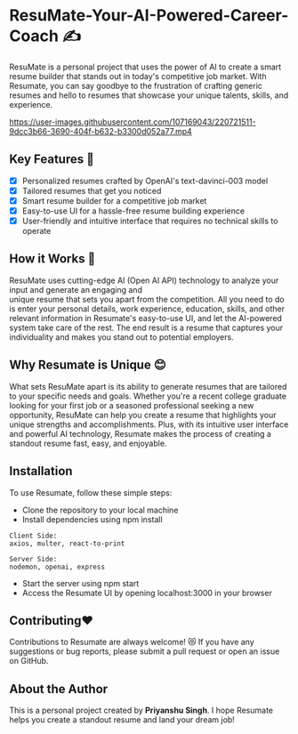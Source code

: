 # ResuMate-Your-AI-Powered-Career-Coach ✍
ResuMate is a personal project that uses the power of AI to create a smart resume builder that stands out in today's 
competitive job market. With Resumate, you can say goodbye to the frustration of crafting generic resumes and hello 
to resumes that showcase your unique talents, skills, and experience.     

https://user-images.githubusercontent.com/107169043/220721511-9dcc3b66-3690-404f-b632-b3300d052a77.mp4

## **Key Features** 🌟  

- [x] Personalized resumes crafted by OpenAI's text-davinci-003 model
- [x] Tailored resumes that get you noticed  
- [x] Smart resume builder for a competitive job market
- [x] Easy-to-use UI for a hassle-free resume building experience  
- [x] User-friendly and intuitive interface that requires no technical skills to operate

## **How it Works** 🤠

ResuMate uses cutting-edge AI (Open AI API) technology to analyze your input and generate an engaging and  
unique resume that sets you apart from the competition. All you need to do is enter your personal details, 
work experience, education, skills, and other relevant information in Resumate's easy-to-use UI, and let 
the AI-powered system take care of the rest. The end result is a resume that captures your individuality 
and makes you stand out to potential employers.

## **Why Resumate is Unique** 😊

What sets ResuMate apart is its ability to generate resumes that are tailored to your specific needs and goals. 
Whether you're a recent college graduate looking for your first job or a seasoned professional seeking a new opportunity, 
ResuMate can help you create a resume that highlights your unique strengths and accomplishments. 
Plus, with its intuitive user interface and powerful AI technology, Resumate makes the process of creating a standout resume fast, easy, and enjoyable.

## **Installation**

To use Resumate, follow these simple steps: 

- Clone the repository to your local machine
- Install dependencies using npm install
 
 ~~~
Client Side:
axios, multer, react-to-print
 ~~~
 
 ~~~
 Server Side:
 nodemon, openai, express
 ~~~
- Start the server using npm start
- Access the Resumate UI by opening localhost:3000 in your browser

## **Contributing♥**

Contributions to Resumate are always welcome! 😻
If you have any suggestions or bug reports, please submit a pull request or open an issue on GitHub.

## **About the Author**

This is a personal project created by **Priyanshu Singh**. I hope Resumate helps you create a standout resume and land your dream job!
